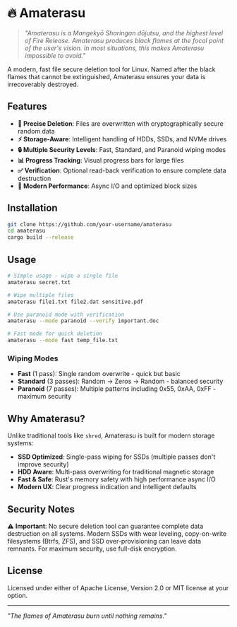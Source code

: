 # 🔥 Amaterasu

> *"Amaterasu is a Mangekyō Sharingan dōjutsu, and the highest level of Fire Release. Amaterasu produces black flames at the focal point of the user's vision. In most situations, this makes Amaterasu impossible to avoid."*

A modern, fast file secure deletion tool for Linux. Named after the black flames that cannot be extinguished, Amaterasu ensures your data is irrecoverably destroyed.

## Features

- **🎯 Precise Deletion**: Files are overwritten with cryptographically secure random data
- **⚡ Storage-Aware**: Intelligent handling of HDDs, SSDs, and NVMe drives
- **🔒 Multiple Security Levels**: Fast, Standard, and Paranoid wiping modes
- **📊 Progress Tracking**: Visual progress bars for large files
- **✅ Verification**: Optional read-back verification to ensure complete data destruction
- **🚀 Modern Performance**: Async I/O and optimized block sizes

## Installation

```bash
git clone https://github.com/your-username/amaterasu
cd amaterasu
cargo build --release
```

## Usage

```bash
# Simple usage - wipe a single file
amaterasu secret.txt

# Wipe multiple files
amaterasu file1.txt file2.dat sensitive.pdf

# Use paranoid mode with verification
amaterasu --mode paranoid --verify important.doc

# Fast mode for quick deletion
amaterasu --mode fast temp_file.txt
```

### Wiping Modes

- **Fast** (1 pass): Single random overwrite - quick but basic
- **Standard** (3 passes): Random → Zeros → Random - balanced security
- **Paranoid** (7 passes): Multiple patterns including 0x55, 0xAA, 0xFF - maximum security

## Why Amaterasu?

Unlike traditional tools like `shred`, Amaterasu is built for modern storage systems:

- **SSD Optimized**: Single-pass wiping for SSDs (multiple passes don't improve security)
- **HDD Aware**: Multi-pass overwriting for traditional magnetic storage
- **Fast & Safe**: Rust's memory safety with high performance async I/O
- **Modern UX**: Clear progress indication and intelligent defaults

## Security Notes

⚠️ **Important**: No secure deletion tool can guarantee complete data destruction on all systems. Modern SSDs with wear leveling, copy-on-write filesystems (Btrfs, ZFS), and SSD over-provisioning can leave data remnants. For maximum security, use full-disk encryption.

## License

Licensed under either of Apache License, Version 2.0 or MIT license at your option.

---

*"The flames of Amaterasu burn until nothing remains."*